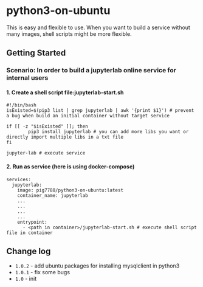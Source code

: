 # python3-on-ubuntu
This is easy and flexible to use. When you want to build a service without many images, shell scripts might be more flexible.
## Getting Started
### Scenario: In order to build a jupyterlab online service for internal users
#### 1. Create a shell script file:jupyterlab-start.sh
```shell
#!/bin/bash 
isExisted=$(pip3 list | grep jupyterlab | awk '{print $1}') # prevent a bug when build an initial container without target service

if [[ -z "$isExisted" ]]; then
        pip3 install jupyterlab # you can add more libs you want or directly import multiple libs in a txt file
fi

jupyter-lab # execute service
```
#### 2. Run as service (here is using docker-compose)
```shell
services:
  jupyterlab:
    image: pig7788/python3-on-ubuntu:latest
    container_name: jupyterlab
    ...
    ...
    ...
    ...
    entrypoint:
      - <path in container>/jupyterlab-start.sh # execute shell script file in container
```
## Change log
* `1.0.2` - add ubuntu packages for installing mysqlclient in python3
* `1.0.1` - fix some bugs
* `1.0` - init
